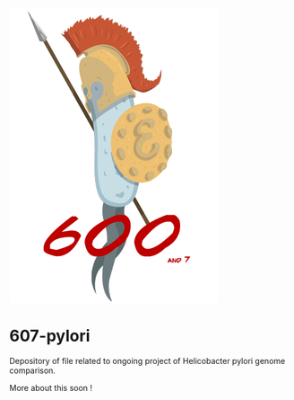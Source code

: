 ![The 600 pyloris are coming](https://github.com/aassie/607-pylori/blob/master/pylori-logo-small.png)

# 607-pylori
Depository of file related to ongoing project of Helicobacter pylori genome comparison.

More about this soon !


